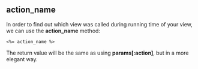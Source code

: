 ## action\_name

In order to find out which view was called during running time of your view, we can use the **action\_name** method:

	<%= action_name %>

The return value will be the same as using **params[:action]**, but in a more elegant way.
